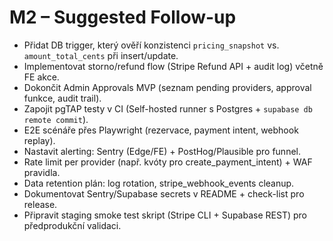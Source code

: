 # M2 – Suggested Follow-up

- Přidat DB trigger, který ověří konzistenci `pricing_snapshot` vs. `amount_total_cents` při insert/update.
- Implementovat storno/refund flow (Stripe Refund API + audit log) včetně FE akce.
- Dokončit Admin Approvals MVP (seznam pending providers, approval funkce, audit trail).
- Zapojit pgTAP testy v CI (Self-hosted runner s Postgres + `supabase db remote commit`).
- E2E scénáře přes Playwright (rezervace, payment intent, webhook replay).
- Nastavit alerting: Sentry (Edge/FE) + PostHog/Plausible pro funnel.
- Rate limit per provider (např. kvóty pro create_payment_intent) + WAF pravidla.
- Data retention plán: log rotation, stripe_webhook_events cleanup.
- Dokumentovat Sentry/Supabase secrets v README + check-list pro release.
- Připravit staging smoke test skript (Stripe CLI + Supabase REST) pro předprodukční validaci.
